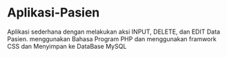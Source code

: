 # Aplikasi-Pasien
 Aplikasi sederhana dengan melakukan aksi INPUT, DELETE, dan EDIT Data Pasien. menggunakan Bahasa Program PHP dan menggunakan framwork CSS dan Menyimpan ke DataBase MySQL
